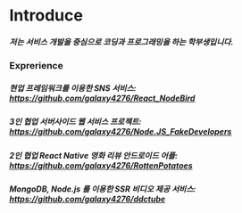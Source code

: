 # Introduce

##### 저는 서비스 개발을 중심으로 코딩과 프로그래밍을 하는 학부생입니다.
### Exprerience
##### 현업 프레임워크를 이용한 SNS 서비스: https://github.com/galaxy4276/React_NodeBird
##### 3인 협업 서버사이드 웹 서비스 프로젝트: https://github.com/galaxy4276/Node.JS_FakeDevelopers
##### 2인 협업 React Native 영화 리뷰 안드로이드 어플: https://github.com/galaxy4276/RottenPotatoes
##### MongoDB, Node.js 를 이용한 SSR 비디오 제공 서비스: https://github.com/galaxy4276/ddctube
